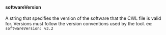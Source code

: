 #### <a name="sversion1"></a>softwareVersion
A string that specifies the version of the software that the CWL file is valid for. Versions must follow the 
version conventions used by the tool.
ex: `softwareVersion: v3.2`